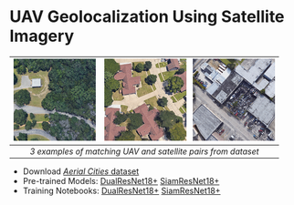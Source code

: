 # UAV Geolocalization Using Satellite Imagery

| ![pair1](assets/pair1.gif) &nbsp;&nbsp; ![pair2](assets/pair2.gif) &nbsp;&nbsp;![pair3](assets/pair3.gif) |
|:--:| 
| *3 examples of matching UAV and satellite pairs from dataset* |

* Download [*Aerial Cities* dataset](https://uofi.app.box.com/s/4jfvpmxwiob0hcg25z4lgd5qgnk0q8nb)
* Pre-trained Models: [DualResNet18+](https://github.com/abhinavtripathi95/geolocalization/raw/master/models/R00_allcities_export) [SiamResNet18+](https://github.com/abhinavtripathi95/geolocalization/raw/master/models/R00b_allcities_export)
* Training Notebooks: [DualResNet18+](R00_allcities_dualres.ipynb) [SiamResNet18+](R00b_allcities_siamres.ipynb)
